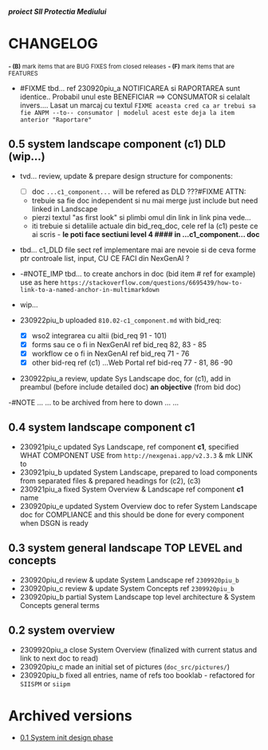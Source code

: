 ***proiect SII Protectia Mediului***



# CHANGELOG

<small>**- (B)** mark items that are BUG FIXES from closed releases</small>
<small>**- (F)** mark items that are FEATURES</small>


* #FIXME tbd... ref 230920piu_a NOTIFICAREA si RAPORTAREA sunt identice.. Probabil unul este BENEFICIAR ==> CONSUMATOR si celalalt invers.... Lasat un marcaj cu textul `FIXME aceasta cred ca ar trebui sa fie ANPM --to-- consumator | modelul acest este deja la item anterior "Raportare"`


## 0.5 system landscape component (c1) DLD (wip...)


* tvd... review, update & prepare design structure for components:
    * [ ] doc `...c1_component...` will be refered as DLD ???#FIXME ATTN:
    * trebuie sa fie doc independent si nu mai merge just include but need linked in Landscape
    * pierzi textul "as first look" si plimbi omul din link in link pina vede...
    * iti trebuie si detaliile actuale din bid_req_doc, cele ref la (c1) peste ce ai scris - **le poti face sectiuni level 4 #### in ...c1_component... doc**

* tbd... c1_DLD file sect ref implementare mai are nevoie si de ceva forme ptr controale list, input, CU CE FACI din NexGenAI ?

* -#NOTE_IMP tbd... to create anchors in doc (bid item # ref for example) use as here `https://stackoverflow.com/questions/6695439/how-to-link-to-a-named-anchor-in-multimarkdown`


* wip...

* 230922piu_b uploaded `810.02-c1_component.md` with bid_req:
    * [x] wso2 integrarea cu altii (bid_req 91 - 101)
    * [x] forms sau ce o fi in NexGenAI ref bid_req 82, 83 - 85
    * [x] workflow ce o fi in NexGenAI ref bid_req 71 - 76
    * [x] other bid-req ref (c1) ...Web Portal ref bid-req 77 - 81, 86 -90
* 230922piu_a review, update Sys Landscape doc, for (c1), add in preambul (before include detailed doc) __an objective__ (from bid doc)
















-#NOTE ... ... to be archived from here to down ... ...

## 0.4 system landscape component c1

* 230921piu_c updated Sys Landscape, ref component __c1__, specified WHAT COMPONENT USE from `http://nexgenai.app/v2.3.3` & mk LINK to
* 230921piu_b updated System Landscape, prepared to load components from separated files & prepared headings for (c2), (c3)
* 230921piu_a fixed System Overview & Landscape ref component __c1__ name
* 230920piu_e updated System Overview doc to refer System Landscape doc for COMPLIANCE and this should be done for every component when DSGN is ready




## 0.3 system general landscape TOP LEVEL and concepts

* 230920piu_d review & update System Landscape ref `2309920piu_b`
* 230920piu_c review & update System Concepts ref `2309920piu_b`
* 230920piu_b partial System Landscape top level architecture & System Concepts general terms




## 0.2 system overview

* 2309920piu_a close System Overview (finalized with current status and link to next doc to read)
* 230920piu_c made an initial set of pictures (`doc_src/pictures/`)
* 230920piu_b fixed all entries, name of refs too booklab - refactored for `SIISPM` or `siipm`








# Archived versions

* [0.1 System init design phase](versions_history/CHANGELOG_0.1.md)



